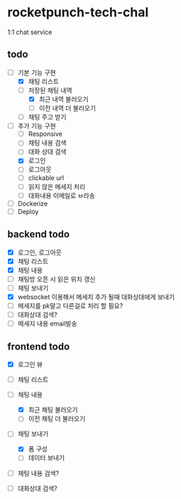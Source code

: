 # rocketpunch-tech-chal

1:1 chat service

## todo

- [ ] 기본 기능 구현
  - [x] 채팅 리스트
  - [ ] 저장된 채팅 내역
    - [x] 최근 내역 불러오기
    - [ ] 이전 내역 더 불러오기
  - [ ] 채팅 주고 받기
- [ ] 추가 기능 구현
  - [ ] Responsive
  - [ ] 채팅 내용 검색
  - [ ] 대화 상대 검색
  - [x] 로그인
  - [ ] 로그아웃
  - [ ] clickable url
  - [ ] 읽지 않은 메세지 처리
  - [ ] 대화내용 이메일로 ㅂ라송
- [ ] Dockerize
- [ ] Deploy

## backend todo

- [x] 로그인, 로그아웃
- [x] 채팅 리스트
- [x] 채팅 내용
- [ ] 채팅방 오픈 시 읽은 위치 갱신
- [ ] 채팅 보내기
- [x] websocket 이용해서 메세지 추가 될때 대화상대에게 보내기
- [ ] 메세지를 pk말고 다른걸로 처리 할 필요?
- [ ] 대화상대 검색?
- [ ] 메세지 내용 email발송

## frontend todo

- [x] 로그인 뷰
- [ ] 채팅 리스트
- [ ] 채팅 내용
  - [x] 최근 채팅 불러오기
  - [ ] 이전 채팅 더 불러오기
- [ ] 채팅 보내기
  - [x] 폼 구성
  - [ ] 데이터 보내기
- [ ] 채팅 내용 검색?
- [ ] 대화상대 검색?
  
